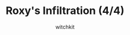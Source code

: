 ---
media: "images/rounds/war/roxy_4.png"
media_type: image
type: art
title: Roxy's Infiltration (4/4)
author: [witchkit]
desc: Roxy Day leads a daring solo infiltration of the NT colony.
---